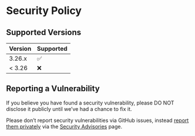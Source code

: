 # Security Policy

## Supported Versions

| Version | Supported          |
| ------- | ------------------ |
| 3.26.x  | :white_check_mark: |
| < 3.26  | :x:                |

## Reporting a Vulnerability

If you believe you have found a security vulnerability, please DO NOT disclose it publicly until we’ve had a chance to fix it.

Please don’t report security vulnerabilities via GitHub issues, instead [report them privately](https://docs.github.com/en/code-security/security-advisories/guidance-on-reporting-and-writing-information-about-vulnerabilities/privately-reporting-a-security-vulnerability) via the [Security Advisories](https://github.com/assertj/assertj/security/advisories/new) page.
